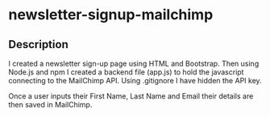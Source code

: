 # newsletter-signup-mailchimp

## Description
I created a newsletter sign-up page using HTML and Bootstrap. Then using Node.js and npm I created a backend file (app.js) to hold the javascript connecting to the MailChimp API. Using .gitignore I have hidden the API key.

Once a user inputs their First Name, Last Name and Email their details are then saved in MailChimp.
